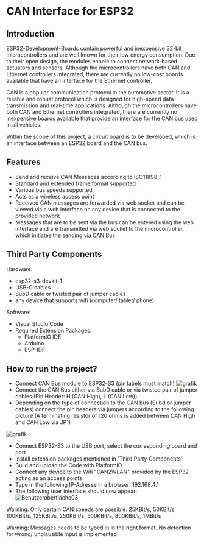 # CAN Interface for ESP32

## Introduction

ESP32-Development-Boards contain powerful and inexpensive 32-bit microcontrollers and are well known for their low energy consumption. Due to their open design, the modules enable to connect network-based actuators and sensors.
Although the microcontrollers have both CAN and Ethernet controllers integrated, there are currently no low-cost boards available that have an interface for the Ethernet controller.

CAN is a popular communication protocol in the automotive sector. It is a reliable and robust protocol which is designed for high-speed data transmission and real-time applications.
Although the microcontrollers have both CAN and Ethernet controllers integrated, there are currently no inexpensive boards available that provide an interface for the CAN bus used in all vehicles.

Within the scope of this project, a circuit board is to be developed, which is an interface between an ESP32 board and the CAN bus.


## Features

- Send and receive CAN Messages according to ISO11898-1
- Standard and extended frame format supported
- Various bus speeds supported
- Acts as a wireless access point
- Received CAN messages are forwarded via web socket and can be viewed via a web interface on any device that is connected to the provided network
- Messages that are to be sent via the bus can be entered using the web interface and are transmitted via web socket to the microcontroller, which initiates the sending via CAN Bus

## Third Party Components
Hardware:
- esp32-s3-devkit-1
- USB-C cables
- SubD cable or twisted pair of jumper cables
- any device that supports wifi (computer/ tablet/ phone)

Software:
- Visual Studio Code
- Required Extension Packages:
  - PlatformIO IDE
  - Arduino
  - ESP-IDF
  
## How to run the project?
- Connect CAN Bus module to ESP32-S3 (pin labels must match)
![grafik](https://github.com/AnRo301/CAN_Interface/assets/150276417/86362c21-a6dc-4350-b065-2b70edaa49b3)
- Connect the CAN Bus either via SubD cable or via twisted pair of jumper cables (Pin Header: H (CAN High), L (CAN Low))
- Depending on the type of connection to the CAN bus (Subd or jumper cables) connect the pin headers via jumpers according to the following picture
  (A terminating resistor of 120 ohms is added between CAN High and CAN Low via JP1)
  
![grafik](https://github.com/AnRo301/CAN_Interface/assets/150276417/01a459c8-6b94-4047-8147-8d6eaf9117c7)

- Connect ESP32-S3 to the USB port, select the corresponding board and port
- Install extension packages mentioned in 'Third Party Components'
- Build and upload the Code with PlatformIO
- Connect any device to the Wifi "CAN2WLAN" provided by the ESP32 acting as an access points
- Type in the following IP-Adresse in a browser: 192.168.4.1
- The following user interface should now appear:
![Benutzeroberfläche03](https://github.com/AnRo301/CAN_Interface/assets/150276417/ddb95fc1-db53-44fe-9168-908b1346a2e3)

Warning: Only certain CAN speeds are possible: 25KBit/s, 50KBit/s, 100KBit/s, 125KBit/s, 250KBit/s, 500KBit/s, 800KBit/s, 1MBit/s

Warning: Messages needs to be typed in in the right format. No detection for wrong/ unplausible input is implemented !





